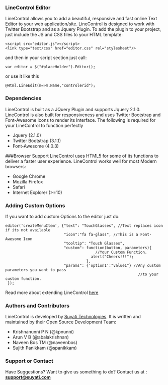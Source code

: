 ### LineControl Editor
LineControl allows you to add a beautiful, responsive and fast online Text Editor to your web application/site. LineControl is designed to work with Twitter Bootstrap and as a Jquery Plugin. To add the plugin to your project, just include the JS and CSS files to your HTML template:
```
<script src="editor.js"></script>
<link type="text/css" href="editor.css" rel="stylesheet"/>
```
and then in your script section just call:

```
var editor = $("#placeHolder").Editor();
```
or use it like this
```
@Html.LineEdit(m=>m.Name,"controlerid");
```

### Dependencies
LineControl is built as a JQuery Plugin and supports Jquery 2.1.0. LineControl is also built for responsiveness and uses Twitter Bootstrap and Font-Awesome icons to render its Interface. The following is required for your LineControl to function perfectly
* Jquery (2.1.0)
* Twitter Bootstrap (3.1.1)
* Font-Awesome (4.0.3)

###Browser Support
LineControl uses HTML5 for some of its functions to deliver a faster user experience. LineControl works well for most Modern browsers:
* Google Chrome
* Mozilla Firefox
* Safari
* Internet Explorer (>=10)

### Adding Custom Options
If you want to add custom Options to the editor just do:
```
editor('createMenuItem', {"text": "TouchGlasses", //Text replaces icon if its not available
                          "icon":"fa fa-glass", //This is a Font-Awesome Icon 
                          "tooltip": "Touch Glasses",
                          "custom": function(button, parameters){ 
                                        //Your Custom Function.
                                      alert("Cheers!!!");
                                    },
                          "params": {'option1':"value1"} //Any custom parameters you want to pass
                                                           //to your custom function.
 });
```

Read more about extending LineControl [here](https://github.com/suyati/line-control/wiki)

### Authors and Contributors
LineControl is developed by [Suyati Technologies](http://suyati.com/products).
It is written and maintained by their Open Source Development Team:
* Krishnanunni P N (@kpnunni)
* Arun V B (@abalakrishnan)
* Naveen Bos TM (@naveenbos)
* Sujith Panikkam (@spanikkam)

### Support or Contact
Have Suggestions? Want to give us something to do? Contact us at : **support@suyati.com**
